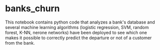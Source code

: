 # banks_churn
This notebook contains python code that analyzes a bank's database and several machine learning algorithms (logistic regression, SVM, random forest, K-NN, nerone networks)  have been deployed to see which one makes it possible to correctly predict the departure or not of a customer from the bank.
